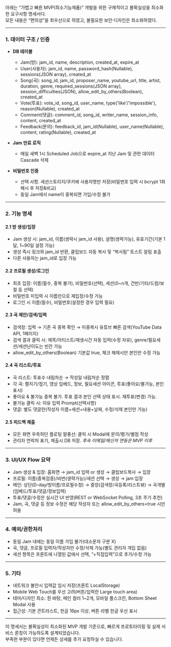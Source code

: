 아래는 “가볍고 빠른 MVP(최소기능제품)” 개발을 위한 구체적이고 불확실성을 최소화한 요구사항 명세서다.  
모든 내용은 “편의성”을 최우선으로 하였고, 불필요한 보안·디자인은 최소화하였다.

***

### 1. 데이터 구조 / 인증

- **DB 테이블**  
  - Jam(방): jam_id, name, description, created_at, expire_at  
  - User(사용자): jam_id, name, password_hash(Nullable), sessions(JSON array), created_at  
  - Song(곡): song_id, jam_id, proposer_name, youtube_url, title, artist, duration, genre, required_sessions(JSON array), session_difficulties(JSON), allow_edit_by_others(Boolean), created_at  
  - Vote(투표): vote_id, song_id, user_name, type('like'/'impossible'), reason(Nullable), created_at  
  - Comment(댓글): comment_id, song_id, writer_name, session_info, content, created_at  
  - Feedback(문의): feedback_id, jam_id(Nullable), user_name(Nullable), content, rating(Nullable), created_at

- **Jam 만료 로직**  
  - 매일 새벽 1시 Scheduled Job으로 expire_at 지난 Jam 및 관련 데이터 Cascade 삭제

- **비밀번호 인증**  
  - 선택 사항. 세션스토리지/쿠키에 사용자명만 저장(비밀번호 입력 시 bcrypt 1회 해시 후 저장&비교)
  - 동일 Jam에서 name이 중복되면 가입/수정 불가

***

### 2. 기능 명세

#### 2.1 방 생성/입장
- Jam 생성 시: jam_id, 이름(생략시 jam_id 사용), 설명(생략가능), 유효기간(기본 1달, 1~90일 설정 가능)
- 생성 즉시 링크와 jam_id 반환, 클립보드 자동 복사 및 “복사됨” 토스트 알림 표출
- 다른 사용자는 jam_id로 입장 가능

#### 2.2 프로필 생성/로그인
- 최초 입장: 이름(필수, 중복 불가), 비밀번호(선택), 세션(0~n개, 건반/기타/드럼/보컬 등 선택)
- 비밀번호 미입력 시 이름만으로 재입장/수정 가능
- 로그인 시 이름(필수), 비밀번호(설정한 경우 입력 필요)

#### 2.3 곡 제안/검색/입력
- 검색창: 입력 → 기존 곡 중복 확인 → 미중복시 유튜브 빠른 검색(YouTube Data API, 1페이지)
- 검색 결과 클릭 시: 제목/아티스트/재생시간 자동 입력(수정 자유), genre/필요세션/세션난이도는 빈칸 가능
- allow_edit_by_others(Boolean) 기본값 true, 체크 해제시만 본인만 수정 가능

#### 2.4 곡 리스트/투표
- 곡 리스트: 투표수 내림차순 → 작성일 내림차순 정렬
- 각 곡: 펼치기/접기, 영상 임베드, 정보, 필요세션 아이콘, 투표(좋아요/불가능, 본인 표시)
- 좋아요 & 불가능 중복 불가. 투표 결과 본인 선택 상태 표시. 재투표(변경) 가능.
- 불가능 클릭 시: 이유 입력 Prompt(선택사항)
- 댓글: 별도 댓글란(작성자 이름+세션+내용+날짜, 수정/삭제 본인만 가능)

#### 2.5 피드백 제출
- 모든 화면 우측하단 플로팅 말풍선: 클릭 시 Modal에 문의/평가/별점 작성
- 관리자 연락처 표기, 제출시 DB 저장. *후속 이메일/메신저 연동은 MVP 이후*

***

### 3. UI/UX Flow 요약

- Jam 생성 & 입장: 홈화면 → jam_id 입력 or 생성 → 클립보드복사 → 입장
- 프로필: 이름(중복검증)/비번(생략가능)/세션 선택 → 생성 → jam 입장
- 메인: 상단(D-day/방이름/프로필수정) → 중앙(검색창/곡등록/리스트뷰) → 곡개별(임베드/투표/댓글/정보입력)
- 투표/댓글/수정은 실시간 UI 반영(REST or WebSocket Polling, 3초 주기 추천)
- Jam, 곡, 댓글 등 정보 수정은 해당 작성자 또는 allow_edit_by_others=true 시만 허용

***

### 4. 예외/권한처리

- 동일 Jam 내에는 동일 이름 가입 불가(대소문자 구분 X)
- 곡, 댓글, 프로필 입력자/작성자만 수정/삭제 가능(별도 관리자 개입 없음)
- 세션 항목은 프론트에 나열된 값에서 선택, “+직접입력”으로 추가/수정 가능

***

### 5. 기타

- 네트워크 불안시 입력값 임시 저장(프론트 LocalStorage)
- Mobile Web Touch를 우선 고려(버튼/입력란 Large touch area)
- 테마/디자인 최소: 흰 바탕, 메인 컬러 1~2개, 모바일 풀스크린, Bottom Sheet Modal 사용
- 접근성: 기본 콘트라스트, 한글 16px 이상, 버튼 라벨 한글 우선 표시

***

이 명세서는 불확실성이 최소화된 MVP 개발 기준으로, 빠르게 프로토타이핑 및 실제 서비스 론칭이 가능하도록 설계되었습니다.  
부족한 부분이 있다면 언제든 상세를 추가 요청하실 수 있습니다.